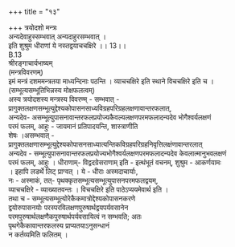 +++
title = "१३"

+++
त्रयोदशो मन्त्रः  
अन्यदेवाहुस्सम्भवात् अन्यदाहुरसम्भवात् ।  
इति शुश्रुम धीराणां ये नस्तद्वयाचचक्षिरे ।। 13।।  
B.13  
श्रीरङ्गाचार्यभाष्यम्  
(मन्त्रविवरणम्)  
इमं मन्त्रं दशममन्त्रतया माध्यन्दिनाः पठन्ति । व्याचचक्षिरे इति स्थाने विचचक्षिरे इति च ।  
(सम्भूत्यसम्भूतिभिन्नस्य मोक्षफलत्वम्)  
अस्य त्रयोदशस्य मन्त्रस्य विवरण्म् - सम्भवात् -  
प्रागुक्तलक्षणसम्भूत्युद्देश्यकोपासनसाध्यविग्रहपरिग्रहलक्षणावान्तरफलात्,  
अन्यदेव- असम्भूत्युपासनावान्तरफलप्रयोज्यकैवल्यलक्षणपरमफलादन्यदेव भोगैश्वर्यलक्षणं  
परमं फलम्, आहुः - जायमानं प्रतिपादयन्ति, शास्त्राणीति  
शेषः ।असम्भवात् -  
प्रागुक्तलक्षणासम्भूत्युद्देश्यकोपासनसाध्यात्यन्तिकविग्रहपरिग्रहनिवृत्तिलक्षंणावान्तरलात्  
अन्यदेव - सम्भूत्युपासनावान्तरफलप्रयोज्यभोगैश्वर्यलक्षणपरमफलादन्यदेव केवलात्मानुभवलक्षणं  
परमं फलम्, आहुः । धीराणाम्- विद्वदग्रेसराणाम् इति - इत्थंभूतं वचनम्, शुश्रुम - आकर्णयामः  
। इहापि लडर्थे लिट् प्राग्वत् । ये - धीराः अस्मदाचार्याः,  
नः - अस्माकं, तत्- पृथक्कृतसम्भूत्यसम्भूत्युपासनपरमफलद्वयम्,  
व्याचचक्षिरे - व्याख्यातवन्तः । विचचक्षिरे इति पाठेऽप्ययमेवार्थ इति ।  
तथा च - सम्भूत्यसम्भूत्योरेकैकमात्रोद्देश्यकोपासनकरणे  
द्वयोरुपासनयोः परस्परविलक्षणपुरुषार्थद्वयपर्यवसानेन  
परमपुरुषार्थलक्षणैकपुरुषार्थपर्यवसायित्वं न सम्भवति; अतः  
पृथगेकैकावान्तरफलस्य प्राप्यतयाऽनुसन्धानं  
न कर्तव्यमिति फलितम् ।